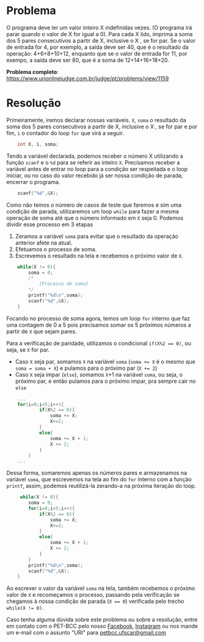 # Problema

O programa deve ler um valor inteiro X indefinidas vezes. (O programa irá parar quando o valor de X for igual a 0). Para cada X lido, imprima a soma dos 5 pares consecutivos a partir de X, inclusive o X , se for par. Se o valor de entrada for 4, por exemplo, a saída deve ser 40, que é o resultado da operação: 4+6+8+10+12, enquanto que se o valor de entrada for 11, por exempo, a saída deve ser 80, que é a soma de 12+14+16+18+20.

**Problema completo**: https://www.urionlinejudge.com.br/judge/pt/problems/view/1159

# Resolução

Primeiramente, iremos declarar nossas variáveis. `X`, `soma` o resultado da soma dos 5 pares consecutivos a partir de X, inclusive o X , se for par e por fim, `i` o contador do loop `for` que virá a seguir.

```c
    int X, i, soma;
``` 

Tendo a variável declarada, podemos receber o número X utilizando a função `scanf` e o `%d` para se referir ao inteiro `X`. Precisamos receber a variável antes de entrar no loop para a condição ser respeitada e o loop iniciar, ou no caso do valor recebido já ser nossa condição de parada, encerrar o programa.

```c
    scanf("%d",&X);
```

Como não temos o número de casos de teste que faremos e sim uma condição de parada, utilizaremos um loop `while` para fazer a mesma operação de soma até que o número informado em `X` seja 0. Podemos dividir esse processo em 3 etapas

1. Zeramos a variável `soma` para evitar que o resultado da operação anterior afete na atual.
2. Efetuamos o processo de soma.
3. Escrevemos o resultado na tela e recebemos o próximo valor de `X`.

```c
    while(X != 0){
        soma = 0;
        /*
            [Processo de soma]
        */
        printf("%d\n",soma);
        scanf("%d",&X);
    }
``` 

Focando no processo de soma agora, temos um loop `for` interno que faz uma contagem de 0 a 5 pois precisamos somar os 5 próximos números a partir de `X` que sejam pares. 

Para a verificação de paridade, utilizamos o condicional `if(X%2 == 0)`, ou seja, se `X` for par.

* Caso `X` seja par, somamos `X` na variável `soma` (`soma += X` é o mesmo que `soma = soma + X`) e pulamos para o próximo par (`X += 2`)  
* Caso `X` seja impar (`else`), somamos `X`+1 na variável `soma`, ou seja, o próximo par, e então pulamos para o próximo impar, pra sempre cair no `else`
 
```c
    ...
    for(i=0;i<5;i++){
            if(X%2 == 0){
                soma += X;
                X+=2;
            }
            else{
                soma += X + 1;
                X += 2;
            }
        }
    ...
```

Dessa forma, somaremos apenas os números pares e armazenamos na variável `soma`, que escrevemos na tela ao fim do `for` interno com a função `printf`, assim, podemos reutilizá-la zerando-a na próxima iteração do loop.

```c
     while(X != 0){
        soma = 0;
        for(i=0;i<5;i++){
            if(X%2 == 0){
                soma += X;
                X+=2;
            }
            else{
                soma += X + 1;
                X += 2;
            }
        }
        printf("%d\n",soma);
        scanf("%d",&X);
    }
```

Ao escrever o valor da variável `soma` na tela, também recebemos o próximo valor de `X` e recomeçamos o processo, passando pela verificação se chegamos à nossa condição de parada (`X == 0`) verificada pelo trecho `while(X != 0)`.

Caso tenha alguma dúvida sobre este problema ou sobre a resolução, entre em contato com o PET-BCC pelo nosso
[Facebook](https://www.facebook.com/petbcc/),
[Instagram](https://www.instagram.com/petbcc.ufscar/)
ou nos mande um e-mail com o assunto "URI" para  petbcc.ufscar@gmail.com

